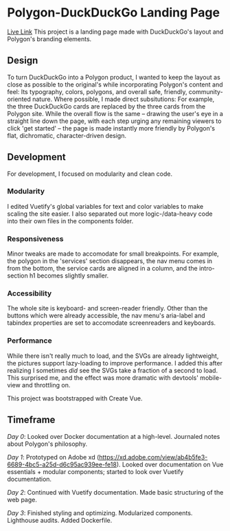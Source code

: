 # Polygon-DuckDuckGo Landing Page
[Live Link](https://polyduck.netlify.app)
This project is a landing page made with DuckDuckGo's layout and Polygon's branding elements.

## Design
To turn DuckDuckGo into a Polygon product, I wanted to keep the layout as close as possible to the original's while incorporating Polygon's content and feel: Its typography, colors, polygons, and overall safe, friendly, community-oriented nature. Where possible, I made direct subsitutions: For example, the three DuckDuckGo cards are replaced by the three cards from the Polygon site. While the overall flow is the same – drawing the user's eye in a straight line down the page, with each step urging any remaining viewers to click 'get started' – the page is made instantly more friendly by Polygon's flat, dichromatic, character-driven design.

## Development
For development, I focused on modularity and clean code. 

### Modularity
I edited Vuetify's global variables for text and color variables to make scaling the site easier. I also separated out more logic-/data-heavy code into their own files in the components folder.

### Responsiveness
Minor tweaks are made to accomodate for small breakpoints. For example, the polygon in the 'services' section disappears, the nav menu comes in from the bottom, the service cards are aligned in a column, and the intro-section h1 becomes slightly smaller.

### Accessibility
The whole site is keyboard- and screen-reader friendly. Other than the buttons which were already accessible, the nav menu's aria-label and tabindex properties are set to accomodate screenreaders and keyboards.

### Performance
While there isn't really much to load, and the SVGs are already lightweight, the pictures support lazy-loading to improve performance. I added this after realizing I sometimes *did* see the SVGs take a fraction of a second to load. This surprised me, and the effect was more dramatic with devtools' mobile-view and throttling on.

This project was bootstrapped with Create Vue.


## Timeframe
*Day 0*: Looked over Docker documentation at a high-level. Journaled notes about Polygon's philosophy.  

*Day 1*: Prototyped on Adobe xd (https://xd.adobe.com/view/ab4b5fe3-6689-4bc5-a25d-d6c95ac939ee-fe18). Looked over documentation on Vue essentials + modular components; started to look over Vuetify documentation.

*Day 2*: Continued with Vuetify documentation. Made basic structuring of the web page.


*Day 3*: Finished styling and optimizing. Modularized components. Lighthouse audits. Added Dockerfile.
